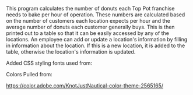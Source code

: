This program calculates the number of donuts each Top Pot franchise needs to bake per hour of operation. These numbers are calculated based on the number of customers each location expects per hour and the average number of donuts each customer generally buys. This is then printed out to a table so that it can be easily accessed by any of the locations. An employee can add or update a location's information by filling in information about the location. If this is a new location, it is added to the table, otherwise the location's information is updated.

Added CSS styling fonts used from:

<link href='http://fonts.googleapis.com/css?family=Roboto:400,700|Roboto+Condensed:400,700' rel='stylesheet' type='text/css'>

Colors Pulled from:

https://color.adobe.com/KnotJustNautical-color-theme-2565165/
